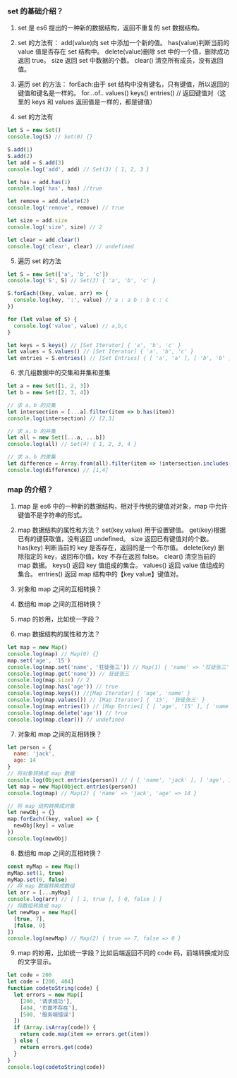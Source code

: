 ### set 的基础介绍？

1. set 是 es6 提出的一种新的数据结构，返回不重复的 set 数据结构。

2. set 的方法有：
   add(value)向 set 中添加一个新的值。
   has(value)判断当前的 value 值是否存在 set 结构中。
   delete(value)删除 set 中的一个值，删除成功返回 true。
   size 返回 set 中数据的个数。
   clear() 清空所有成员，没有返回值。

3. 遍历 set 的方法：
   forEach:由于 set 结构中没有键名，只有键值，所以返回的键值和键名是一样的。
   for...of..
   values()
   keys()
   entries() // 返回键值对（这里的 keys 和 values 返回值是一样的，都是键值）

4. set 的方法有

```js
let S = new Set()
console.log(S) // Set(0) {}

S.add(1)
S.add(2)
let add = S.add(3)
console.log('add', add) // Set(3) { 1, 2, 3 }

let has = add.has(1)
console.log('has', has) //true

let remove = add.delete(2)
console.log('remove', remove) // true

let size = add.size
console.log('size', size) // 2

let clear = add.clear()
console.log('clear', clear) // undefined
```

5. 遍历 set 的方法

```js
let S = new Set(['a', 'b', 'c'])
console.log('S', S) // Set(3) { 'a', 'b', 'c' }

S.forEach((key, value, arr) => {
  console.log(key, ':', value) // a : a b : b c : c
})

for (let value of S) {
  console.log('value', value) // a,b,c
}

let keys = S.keys() // [Set Iterator] { 'a', 'b', 'c' }
let values = S.values() // [Set Iterator] { 'a', 'b', 'c' }
let entries = S.entries() // [Set Entries] { [ 'a', 'a' ], [ 'b', 'b' ], [ 'c', 'c' ] }
```

6. 求几组数据中的交集和并集和差集

```js
let a = new Set([1, 2, 3])
let b = new Set([2, 3, 4])

// 求 a，b 的交集
let intersection = [...a].filter(item => b.has(item))
console.log(intersection) // [2,3]

// 求 a，b 的并集
let all = new Set([...a, ...b])
console.log(all) // Set(4) { 1, 2, 3, 4 }

// 求 a，b 的差集
let difference = Array.from(all).filter(item => !intersection.includes(item))
console.log(difference) // [1,4]
```

### map 的介绍？

1. map 是 es6 中的一种新的数据结构，相对于传统的键值对对象，map 中允许键值不是字符串的形式。
2. map 数据结构的属性和方法？
   set(key,value) 用于设置键值。
   get(key)根据已有的键获取值，没有返回 undefined。
   size 返回已有键值对的个数。
   has(key) 判断当前的 key 是否存在，返回的是一个布尔值。
   delete(key) 删除指定的 key，返回布尔值，key 不存在返回 false。
   clear() 清空当前的 map 数据。
   keys() 返回 key 值组成的集合。
   values() 返回 value 值组成的集合。
   entries() 返回 map 结构中的【key value】键值对。
3. 对象和 map 之间的互相转换？
4. 数组和 map 之间的互相转换？
5. map 的妙用，比如统一字段？

6. map 数据结构的属性和方法？

```js
let map = new Map()
console.log(map) // Map(0) {}
map.set('age', '15')
console.log(map.set('name', '狂徒张三')) // Map(1) { 'name' => '狂徒张三' }
console.log(map.get('name')) // 狂徒张三
console.log(map.size) // 2
console.log(map.has('age')) // true
console.log(map.keys()) //[Map Iterator] { 'age', 'name' }
console.log(map.values()) // [Map Iterator] { '15', '狂徒张三' }
console.log(map.entries()) // [Map Entries] { [ 'age', '15' ], [ 'name', '狂徒张三' ] }
console.log(map.delete('age')) // true
console.log(map.clear()) // undefined
```

7. 对象和 map 之间的互相转换？

```js
let person = {
  name: 'jack',
  age: 14
}
// 将对象转换成 map 数据
console.log(Object.entries(person)) // [ [ 'name', 'jack' ], [ 'age', 14 ] ]
let map = new Map(Object.entries(person))
console.log(map) // Map(2) { 'name' => 'jack', 'age' => 14 }

// 将 map 结构转换成对象
let newObj = {}
map.forEach((key, value) => {
  newObj[key] = value
})
console.log(newObj)
```

8. 数组和 map 之间的互相转换？

```js
const myMap = new Map()
myMap.set(1, true)
myMap.set(0, false)
// 将 map 数据转换成数组
let arr = [...myMap]
console.log(arr) // [ [ 1, true ], [ 0, false ] ]
// 将数组转换成 map
let newMap = new Map([
  [true, 7],
  [false, 0]
])
console.log(newMap) // Map(2) { true => 7, false => 0 }
```

9. map 的妙用，比如统一字段？比如后端返回不同的 code 码，前端转换成对应的文字显示。

```js
let code = 200
let code = [200, 404]
function codetoString(code) {
  let errors = new Map([
    [200, '请求成功'],
    [404, '页面不存在'],
    [500, '服务端错误']
  ])
  if (Array.isArray(code)) {
    return code.map(item => errors.get(item))
  } else {
    return errors.get(code)
  }
}
console.log(codetoString(code))
```
